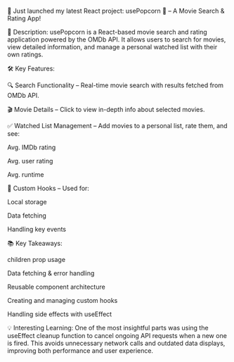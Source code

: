 🚀 Just launched my latest React project: usePopcorn 🍿 – A Movie Search & Rating App!

🎥 Description:
usePopcorn is a React-based movie search and rating application powered by the OMDb API. It allows users to search for movies, view detailed information, and manage a personal watched list with their own ratings.

🛠️ Key Features:

🔍 Search Functionality – Real-time movie search with results fetched from OMDb API.

🎬 Movie Details – Click to view in-depth info about selected movies.

✅ Watched List Management – Add movies to a personal list, rate them, and see:

Avg. IMDb rating

Avg. user rating

Avg. runtime

🧩 Custom Hooks – Used for:

Local storage

Data fetching

Handling key events

📚 Key Takeaways:

children prop usage

Data fetching & error handling

Reusable component architecture

Creating and managing custom hooks

Handling side effects with useEffect

💡 Interesting Learning:
One of the most insightful parts was using the useEffect cleanup function to cancel ongoing API requests when a new one is fired.
This avoids unnecessary network calls and outdated data displays, improving both performance and user experience.

